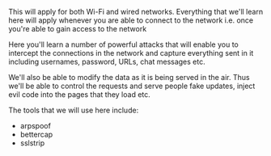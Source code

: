This will apply for both Wi-Fi and wired networks.
Everything that we'll learn here will apply whenever you are able to connect to the network
i.e. once you're able to gain access to the network

Here you'll learn a number of powerful attacks that will enable you to intercept the connections in the network and capture everything sent in it including usernames, password, URLs, chat messages etc.

We'll also be able to modify the data as it is being served in the air. Thus we'll be able to control the requests and serve people fake updates, inject evil code into the pages that they load etc.

The tools that we will use here include:
- arpspoof
- bettercap
- sslstrip